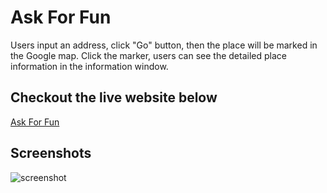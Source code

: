 # Ask For Fun
Users input an address, click "Go" button, then the place will be marked in the Google map. Click the marker, users can see the detailed place information in the information window.

## Checkout the live website below
[Ask For Fun](https://yingl1984.github.io/search_place/)

## Screenshots
![screenshot](images\AskForFun_screenshot)
